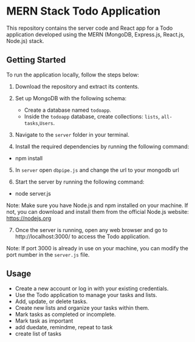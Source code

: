 # MERN Stack Todo Application

This repository contains the server code and React app for a Todo application developed using the MERN (MongoDB, Express.js, React.js, Node.js) stack.

## Getting Started

To run the application locally, follow the steps below:

1. Download the repository and extract its contents.

2. Set up MongoDB with the following schema:

   - Create a database named `todoapp`.
   - Inside the `todoapp` database, create collections: `lists`, `all-tasks`,`Users`.

3. Navigate to the `server` folder in your terminal.

4. Install the required dependencies by running the following command:
  - npm install

5. In `server` open `dbpipe.js` and change the url to your mongodb url

6. Start the server by running the following command:
  - node server.js

Note: Make sure you have Node.js and npm installed on your machine. If not, you can download and install them from the official Node.js website: https://nodejs.org

7. Once the server is running, open any web browser and go to http://localhost:3000/ to access the Todo application.

Note: If port 3000 is already in use on your machine, you can modify the port number in the `server.js` file.

## Usage

- Create a new account or log in with your existing credentials.
- Use the Todo application to manage your tasks and lists.
- Add, update, or delete tasks.
- Create new lists and organize your tasks within them.
- Mark tasks as completed or incomplete.
- Mark task as important
- add duedate, remindme, repeat to task
- create list of tasks
